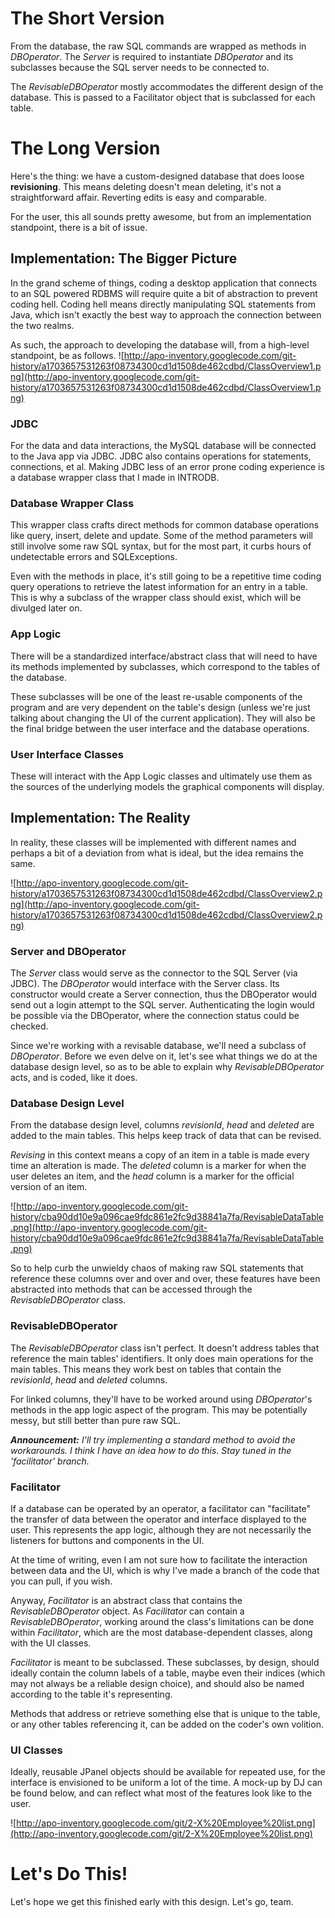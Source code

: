 # The Short Version #
From the database, the raw SQL commands are wrapped as methods in _DBOperator_. The _Server_ is required to instantiate _DBOperator_ and its subclasses because the SQL server needs to be connected to.

The _RevisableDBOperator_ mostly accommodates the different design of the database. This is passed to a Facilitator object that is subclassed for each table.

# The Long Version #
Here's the thing: we have a custom-designed database that does loose **revisioning**. This means deleting doesn't mean deleting, it's not a straightforward affair. Reverting edits is easy and comparable.

For the user, this all sounds pretty awesome, but from an implementation standpoint, there is a bit of issue.

## Implementation: The Bigger Picture ##
In the grand scheme of things, coding a desktop application that connects to an SQL powered RDBMS will require quite a bit of abstraction to prevent coding hell. Coding hell means directly manipulating SQL statements from Java, which isn't exactly the best way to approach the connection between the two realms.

As such, the approach to developing the database will, from a high-level standpoint, be as follows.
![http://apo-inventory.googlecode.com/git-history/a1703657531263f08734300cd1d1508de462cdbd/ClassOverview1.png](http://apo-inventory.googlecode.com/git-history/a1703657531263f08734300cd1d1508de462cdbd/ClassOverview1.png)

### JDBC ###
For the data and data interactions, the MySQL database will be connected to the Java app via JDBC. JDBC also contains operations for statements, connections, et al. Making JDBC less of an error prone coding experience is a database wrapper class that I made in INTRODB.

### Database Wrapper Class ###
This wrapper class crafts direct methods for common database operations like query, insert, delete and update. Some of the method parameters will still involve some raw SQL syntax, but for the most part, it curbs hours of undetectable errors and SQLExceptions.

Even with the methods in place, it's still going to be a repetitive time coding query operations to retrieve the latest information for an entry in a table. This is why a subclass of the wrapper class should exist, which will be divulged later on.

### App Logic ###
There will be a standardized interface/abstract class that will need to have its methods implemented by subclasses, which correspond to the tables of the database.

These subclasses will be one of the least re-usable components of the program and are very dependent on the table's design (unless we're just talking about changing the UI of the current application). They will also be the final bridge between the user interface and the database operations.

### User Interface Classes ###
These will interact with the App Logic classes and ultimately use them as the sources of the underlying models the graphical components will display.

## Implementation: The Reality ##
In reality, these classes will be implemented with different names and perhaps a bit of a deviation from what is ideal, but the idea remains the same.

![http://apo-inventory.googlecode.com/git-history/a1703657531263f08734300cd1d1508de462cdbd/ClassOverview2.png](http://apo-inventory.googlecode.com/git-history/a1703657531263f08734300cd1d1508de462cdbd/ClassOverview2.png)

### Server and DBOperator ###
The _Server_ class would serve as the connector to the SQL Server (via JDBC). The _DBOperator_ would interface with the Server class. Its constructor would create a Server connection, thus the DBOperator would send out a login attempt to the SQL server. Authenticating the login would be possible via the DBOperator, where the connection status could be checked.

Since we're working with a revisable database, we'll need a subclass of _DBOperator_. Before we even delve on it, let's see what things we do at the database design level, so as to be able to explain why _RevisableDBOperator_ acts, and is coded, like it does.

### Database Design Level ###
From the database design level, columns _revisionId_, _head_ and _deleted_ are added to the main tables. This helps keep track of data that can be revised.

_Revising_ in this context means a copy of an item in a table is made every time an alteration is made. The _deleted_ column is a marker for when the user deletes an item, and the _head_ column is a marker for the official version of an item.

![http://apo-inventory.googlecode.com/git-history/cba90dd10e9a096cae9fdc861e2fc9d38841a7fa/RevisableDataTable.png](http://apo-inventory.googlecode.com/git-history/cba90dd10e9a096cae9fdc861e2fc9d38841a7fa/RevisableDataTable.png)

So to help curb the unwieldy chaos of making raw SQL statements that reference these columns over and over and over, these features have been abstracted into methods that can be accessed through the _RevisableDBOperator_ class.

### RevisableDBOperator ###
The _RevisableDBOperator_ class isn't perfect. It doesn't address tables that reference the main tables' identifiers. It only does main operations for the main tables. This means they work best on tables that contain the _revisionId_, _head_ and _deleted_ columns.

For linked columns, they'll have to be worked around using _DBOperator_'s methods in the app logic aspect of the program. This may be potentially messy, but still better than pure raw SQL.

_**Announcement:** I'll try implementing a standard method to avoid the workarounds. I think I have an idea how to do this. Stay tuned in the 'facilitator' branch._

### Facilitator ###
If a database can be operated by an operator, a facilitator can "facilitate" the transfer of data between the operator and interface displayed to the user. This represents the app logic, although they are not necessarily the listeners for buttons and components in the UI.

At the time of writing, even I am not sure how to facilitate the interaction between data and the UI, which is why I've made a branch of the code that you can pull, if you wish.

Anyway, _Facilitator_ is an abstract class that contains the _RevisableDBOperator_ object. As _Facilitator_ can contain a _RevisableDBOperator_, working around the class's limitations can be done within _Facilitator_, which are the most database-dependent classes, along with the UI classes.

_Facilitator_ is meant to be subclassed. These subclasses, by design, should ideally contain the column labels of a table, maybe even their indices (which may not always be a reliable design choice), and should also be named according to the table it's representing.

Methods that address or retrieve something else that is unique to the table, or any other tables referencing it, can be added on the coder's own volition.

### UI Classes ###
Ideally, reusable JPanel objects should be available for repeated use, for the interface is envisioned to be uniform a lot of the time. A mock-up by DJ can be found below, and can reflect what most of the features look like to the user.

![http://apo-inventory.googlecode.com/git/2-X%20Employee%20list.png](http://apo-inventory.googlecode.com/git/2-X%20Employee%20list.png)

# Let's Do This! #
Let's hope we get this finished early with this design. Let's go, team.